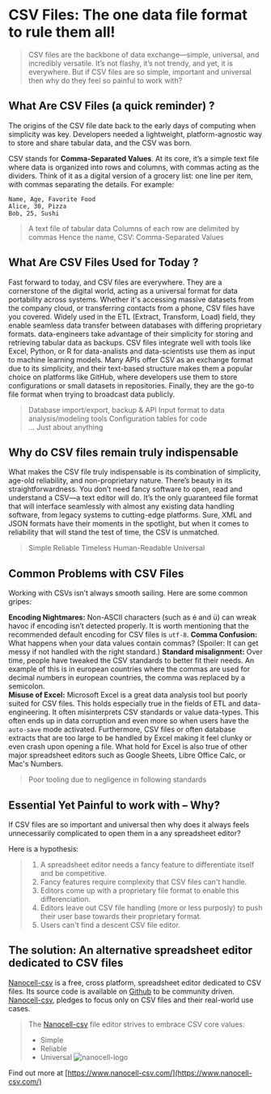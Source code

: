 <!-- https://www.nanocell-csv.com/img/meme/csv-to-rule-them-all.webp -->
# CSV Files: The one data file format to rule them all!

> CSV files are the backbone of data exchange—simple, universal, and incredibly versatile.  It’s not flashy, it’s not trendy, and yet, it is everywhere. But if CSV files are so simple, important and universal then why do they feel so painful to work with?

## What Are CSV Files (a quick reminder) ?

The origins of the CSV file date back to the early days of computing when simplicity was key. Developers needed a lightweight, platform-agnostic way to store and share tabular data, and the CSV was born. 

CSV stands for **Comma-Separated Values**. At its core, it’s a simple text file where data is organized into rows and columns, with commas acting as the dividers. Think of it as a digital version of a grocery list: one line per item, with commas separating the details. 
For example:

```csv
Name, Age, Favorite Food
Alice, 30, Pizza
Bob, 25, Sushi
```

> A text file of tabular data
> Columns of each row are delimited by commas
> Hence the name, CSV: Comma-Separated Values


## What Are CSV Files Used for Today ?

Fast forward to today, and CSV files are everywhere. They are a cornerstone of the digital world, acting as a universal format for data portability across systems. Whether it's accessing massive datasets from the company cloud, or transferring contacts from a phone, CSV files have you covered. Widely used in the ETL (Extract, Transform, Load) field, they enable seamless data transfer between databases with differing proprietary formats. data-engineers take advantage of their simplicity for storing and retrieving tabular data as backups. CSV files integrate well with tools like Excel, Python, or R for data-analists and data-scientists use them as input to machine learning models. Many APIs offer CSV as an exchange format due to its simplicity, and their text-based structure makes them a popular choice on platforms like GitHub, where developers use them to store configurations or small datasets in repositories. Finally, they are the go-to file format when trying to broadcast data publicly. 


 
> Database import/export, backup & API 
> Input format to data analysis/modeling tools
> Configuration tables for code  
> ... Just about anything



## Why do CSV files remain truly indispensable

What makes the CSV file truly indispensable is its combination of simplicity, age-old reliability, and non-proprietary nature. There’s beauty in its straightforwardness. You don’t need fancy software to open, read and understand a CSV—a text editor will do. It’s the only guaranteed file format that will interface seamlessly with almost any existing data handling software, from legacy systems to cutting-edge platforms. Sure, XML and JSON formats have their moments in the spotlight, but when it comes to reliability that will stand the test of time, the CSV is unmatched.

> Simple
> Reliable
> Timeless 
> Human-Readable
> Universal



##  Common Problems with CSV Files

Working with CSVs isn’t always smooth sailing. Here are some common gripes:

**Encoding Nightmares:** Non-ASCII characters (such as é and ü) can wreak havoc if encoding isn’t detected properly. It is worth mentioning that the recommended default encoding for CSV files is `utf-8`.
**Comma Confusion:** What happens when your data values contain commas? (Spoiler: It can get messy if not handled with the right standard.)
**Standard misalignment:** Over time, people have tweaked the CSV standards to better fit their needs. An example of this is in european countries where the  commas are used for decimal numbers in european countries, the comma was replaced by a semicolon.  
**Misuse of Excel:** Microsoft Excel is a great data analysis tool but poorly suited for CSV files. This holds especially true in the fields of ETL and data-engineering. It often misinterprets CSV standards or value data-types. This often ends up in data corruption and even more so when users have the `auto-save` mode activated. Furthermore, CSV files or often database extracts that are too large to be handled by Excel making it feel clunky or even crash upon opening a file. What hold for Excel is also true of other major spreadsheet editors such as Google Sheets, Libre Office Calc, or Mac's Numbers.

> Poor tooling due to negligence in following standards


## Essential Yet Painful to work with – Why?

If CSV files are so important and universal then why does it always feels unnecessarily complicated to open them in a any spreadsheet editor?

Here is a hypothesis: 

> 1. A spreadsheet editor needs a fancy feature to differentiate itself and be competitive. 
> 2. Fancy features require complexity that CSV files can't handle.
> 3. Editors come up with a proprietary file format to enable this differenciation.
> 4. Editors leave out CSV file handling (more or less purposly) to push their user base towards their proprietary format.
> 5. Users can't find a descent CSV file editor.


## The solution: An alternative spreadsheet editor dedicated to CSV files

[Nanocell-csv](https://www.nanocell-csv.com/) is a free, cross platform, spreadsheet editor dedicated to CSV files. Its source code is available on [Github](https://github.com/CedricBonjour/nanocell-csv) to be community driven. [Nanocell-csv](https://www.nanocell-csv.com/), pledges to focus only on CSV files and their real-world use cases. 

> The [Nanocell-csv](https://www.nanocell-csv.com/) file editor strives to embrace CSV core values: 
> - Simple 
> - Reliable
> - Universal 
![nanocell-logo](https://www.nanocell-csv.com/img/screenshot/screenshot_light_logo.webp)

Find out more at [https://www.nanocell-csv.com/](https://www.nanocell-csv.com/)